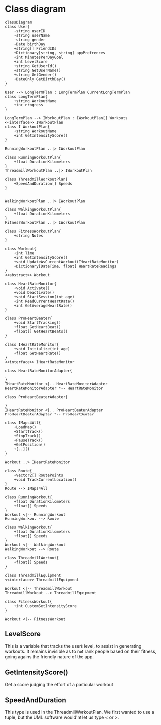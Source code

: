 # Class diagram
```mermaid
classDiagram
class User{
    -string userID
    -string userName
    -string gender
    -Date birthDay
    +string[] FriendIDs
    +Dictionary[string, string] appPrefrences
    +int MinutesPerDayGoal
    +int LevelScore
    +string GetUserId()
    +string GetUserName()
    +string GetGender()
    +DateOnly GetBirthDay()
}

User --> LongTermPlan : LongTermPlan CurrentLongTermPlan
class LongTermPlan{
    +string WorkoutName
    +int Progress
}

LongTermPlan --> IWorkoutPlan : IWorkoutPlan[] Workouts
<<interface>> IWorkoutPlan
class I WorkoutPlan{
    +string WorkoutName
    +int GetIntensityScore()
}

RunningWorkoutPlan ..|> IWorkoutPlan

class RunningWorkoutPlan{
    +float DurationKilometers
}
ThreadmillWorkoutPlan ..|> IWorkoutPlan 

class ThreadmillWorkoutPlan{
    +SpeedAndDuration[] Speeds
}


WalkingWorkoutPlan ..|> IWorkoutPlan 

class WalkingWorkoutPlan{
    +float DurationKilometers
}
FitnessWorkoutPlan ..|> IWorkoutPlan

class FitnessWorkoutPlan{
    +string Notes
}

class Workout{
    +int Time
    +int GetIntensityScore()
    +void UpdateAsCurrentWorkout(IHeartRateMonitor)
    +Dictionary[DateTime, float] HeartRateReadings
}
<<abstract>> Workout

class HeartRateMonitor{
    +void Activate()
    +void Deactivate()
    +void StartSession(int age)
    +int ReadCurrentHeartRate()
    +int GetAverageHeartRate()
}

class ProHeartBeater{
    +void StartTracking()
    +float GetHeartBeat()
    +float[] GetHeartBeats()
}

class IHeartRateMonitor{
    +void Initialize(int age)
    +float GetHeartRate()
}
<<interface>> IHeartRateMonitor

class HeartRateMonitorAdapter{
    
}
IHeartRateMonitor <|.. HeartRateMonitorAdapter
HeartRateMonitorAdapter *-- HeartRateMonitor

class ProHeartBeaterAdapter{
    
}
IHeartRateMonitor <|.. ProHeartBeaterAdapter
ProHeartBeaterAdapter *-- ProHeartBeater

class IMaps4All{
    +LoadMap()
    +StartTrack()
    +StopTrack()
    +PauseTrack()
    +GetPosition()
    +[..]()
}

Workout ..> IHeartRateMonitor

class Route{
    +Vector2[] RoutePoints
    +void TrackCurrentLocation()
}
Route --> IMaps4All

class RunningWorkout{
    +float DurationKilometers
    +float[] Speeds
}
Workout <|-- RunningWorkout 
RunningWorkout --> Route

class WalkingWorkout{
    +float DurationKilometers
    +float[] Speeds
}
Workout <|-- WalkingWorkout 
WalkingWorkout --> Route

class ThreadmillWorkout{
    +float[] Speeds
}

class ThreadmillEquipment
<<interface>> ThreadmillEquipment

Workout <|-- ThreadmillWorkout
ThreadmillWorkout --> ThreadmillEquipment

class FitnessWorkout{
    +int CustomSetIntensityScore
}

Workout <|-- FitnessWorkout
```
## LevelScore
This is a variable that tracks the userś level, to assist in
generating workouts. It remains invisible as to not rank people 
based on their fitness, going agains the friendly nature of the app. 

## GetIntensityScore()
Get a score judging the effort of a particular workout

## SpeedAndDuration
This type is used in the ThreadmillWorkoutPlan. 
We first wanted to use a tuple, but the UML software would'nt let us
type < or >. 
